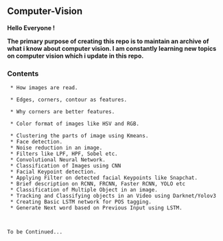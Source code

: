 ## Computer-Vision

**Hello Everyone !**

**The primary purpose of creating this repo is to maintain an archive of what i know about computer vision. I am constantly learning new topics on computer vision which i update in this repo.**

### Contents

     * How images are read.
     
     * Edges, corners, contour as features.
     
     * Why corners are better features.
     
     * Color format of images like HSV and RGB.
     
     * Clustering the parts of image using Kmeans.
     * Face detection.
     * Noise reduction in an image.
     * Filters like LPF, HPF, Sobel etc.
     * Convolutional Neural Network.
     * Classification of Images using CNN
     * Facial Keypoint detection.
     * Applying Filter on detected facial Keypoints like Snapchat.
     * Brief description on RCNN, FRCNN, Faster RCNN, YOLO etc
     * Classification of Multiple Object in an image.
     * Tracking and Classifying objects in an Video using Darknet/Yolov3
     * Creating Basic LSTM network for POS tagging.
     * Generate Next word based on Previous Input using LSTM.

    
    
    To be Continued...
    
